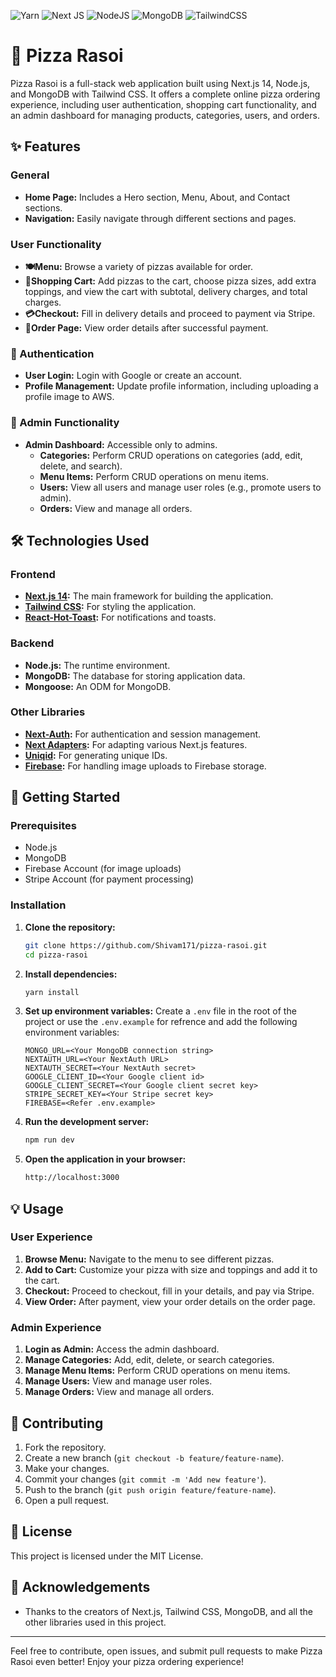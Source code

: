 ![Yarn](https://img.shields.io/badge/yarn-%232C8EBB.svg?style=for-the-badge&logo=yarn&logoColor=white) ![Next JS](https://img.shields.io/badge/Next-black?style=for-the-badge&logo=next.js&logoColor=white) ![NodeJS](https://img.shields.io/badge/node.js-6DA55F?style=for-the-badge&logo=node.js&logoColor=white) ![MongoDB](https://img.shields.io/badge/MongoDB-%234ea94b.svg?style=for-the-badge&logo=mongodb&logoColor=white) ![TailwindCSS](https://img.shields.io/badge/tailwindcss-%2338B2AC.svg?style=for-the-badge&logo=tailwind-css&logoColor=white)

# 🍕 Pizza Rasoi

Pizza Rasoi is a full-stack web application built using Next.js 14, Node.js, and MongoDB with Tailwind CSS. It offers a complete online pizza ordering experience, including user authentication, shopping cart functionality, and an admin dashboard for managing products, categories, users, and orders.

## ✨ Features

### General

- **Home Page:** Includes a Hero section, Menu, About, and Contact sections.
- **Navigation:** Easily navigate through different sections and pages.

### User Functionality

- **🍽️Menu:** Browse a variety of pizzas available for order.
- **🛒Shopping Cart:** Add pizzas to the cart, choose pizza sizes, add extra toppings, and view the cart with subtotal, delivery charges, and total charges.
- **💳Checkout:** Fill in delivery details and proceed to payment via Stripe.
- **📜Order Page:** View order details after successful payment.

### 🔐 Authentication

- **User Login:** Login with Google or create an account.
- **Profile Management:** Update profile information, including uploading a profile image to AWS.

### 🔧 Admin Functionality

- **Admin Dashboard:** Accessible only to admins.
  - **Categories:** Perform CRUD operations on categories (add, edit, delete, and search).
  - **Menu Items:** Perform CRUD operations on menu items.
  - **Users:** View all users and manage user roles (e.g., promote users to admin).
  - **Orders:** View and manage all orders.

## 🛠️ Technologies Used

### Frontend

- **[Next.js 14](https://nextjs.org/):** The main framework for building the application.
- **[Tailwind CSS](https://tailwindcss.com/):** For styling the application.
- **[React-Hot-Toast](https://react-hot-toast.com/):** For notifications and toasts.

### Backend

- **Node.js:** The runtime environment.
- **MongoDB:** The database for storing application data.
- **Mongoose:** An ODM for MongoDB.

### Other Libraries

- **[Next-Auth](https://next-auth.js.org/getting-started/example):** For authentication and session management.
- **[Next Adapters](https://next-auth.js.org/adapters):** For adapting various Next.js features.
- **[Uniqid](https://classic.yarnpkg.com/en/package/uniqid):** For generating unique IDs.
- **[Firebase](https://firebase.google.com/):** For handling image uploads to Firebase storage.

## 🚀 Getting Started

### Prerequisites

- Node.js
- MongoDB
- Firebase Account (for image uploads)
- Stripe Account (for payment processing)

### Installation

1. **Clone the repository:**

   ```sh
   git clone https://github.com/Shivam171/pizza-rasoi.git
   cd pizza-rasoi
   ```

2. **Install dependencies:**

   ```sh
   yarn install
   ```

3. **Set up environment variables:**
   Create a `.env` file in the root of the project or use the `.env.example` for refrence and add the following environment variables:

   ```env
   MONGO_URL=<Your MongoDB connection string>
   NEXTAUTH_URL=<Your NextAuth URL>
   NEXTAUTH_SECRET=<Your NextAuth secret>
   GOOGLE_CLIENT_ID=<Your Google client id>
   GOOGLE_CLIENT_SECRET=<Your Google client secret key>
   STRIPE_SECRET_KEY=<Your Stripe secret key>
   FIREBASE=<Refer .env.example>

   ```

4. **Run the development server:**

   ```sh
   npm run dev
   ```

5. **Open the application in your browser:**
   ```sh
   http://localhost:3000
   ```

## 💡 Usage

### User Experience

1. **Browse Menu:** Navigate to the menu to see different pizzas.
2. **Add to Cart:** Customize your pizza with size and toppings and add it to the cart.
3. **Checkout:** Proceed to checkout, fill in your details, and pay via Stripe.
4. **View Order:** After payment, view your order details on the order page.

### Admin Experience

1. **Login as Admin:** Access the admin dashboard.
2. **Manage Categories:** Add, edit, delete, or search categories.
3. **Manage Menu Items:** Perform CRUD operations on menu items.
4. **Manage Users:** View and manage user roles.
5. **Manage Orders:** View and manage all orders.

## 🤝 Contributing

1. Fork the repository.
2. Create a new branch (`git checkout -b feature/feature-name`).
3. Make your changes.
4. Commit your changes (`git commit -m 'Add new feature'`).
5. Push to the branch (`git push origin feature/feature-name`).
6. Open a pull request.

## 📜 License

This project is licensed under the MIT License.

## 🙏 Acknowledgements

- Thanks to the creators of Next.js, Tailwind CSS, MongoDB, and all the other libraries used in this project.

---

Feel free to contribute, open issues, and submit pull requests to make Pizza Rasoi even better! Enjoy your pizza ordering experience!
